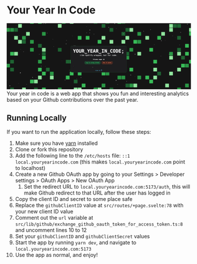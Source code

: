 # Your Year In Code
<img src="img/banner.png"/>
Your year in code is a web app that shows you fun and interesting analytics based on your Github contributions over the past year.

## Running Locally
If you want to run the application locally, follow these steps:
1. Make sure you have [yarn](https://classic.yarnpkg.com/en/) installed
2. Clone or fork this repository
3. Add the following line to the `/etc/hosts` file: `::1 local.youryearincode.com` (this makes `local.youryearincode.com` point to localhost)
4. Create a new Github OAuth app by going to your Settings > Developer settings > OAuth Apps > New OAuth App
   1. Set the redirect URL to `local.youryearincode.com:5173/auth`, this will make Github redirect to that URL after the user has logged in
5. Copy the client ID and secret to some place safe
6. Replace the `githubClientID` value at `src/routes/+page.svelte:78` with your new client ID value
7. Comment out the `url` variable at `src/lib/github/exchange_github_oauth_token_for_access_token.ts:8` and uncomment lines 10 to 12
8. Set your `githubClientID` and `githubClientSecret` values
9. Start the app by running `yarn dev`, and navigate to `local.youryearincode.com:5173`
10. Use the app as normal, and enjoy!
